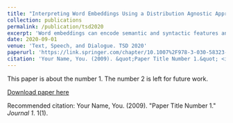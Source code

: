 ```yaml
---
title: "Interpreting Word Embeddings Using a Distribution Agnostic Approach Employing Hellinger Distance"
collection: publications
permalink: /publication/tsd2020
excerpt: 'Word embeddings can encode semantic and syntactic features and have achieved many recent successes in solving NLP tasks. Despite their successes, it is not trivial to directly extract lexical information out of them. In this paper, we propose a transformation of the embedding space to a more interpretable one using the Hellinger distance. We additionally suggest a distribution-agnostic approach using Kernel Density Estimation. A method is introduced to measure the interpretability of the word embeddings. Our results suggest that Hellinger based calculation gives a  1.35% improvement on average over the Bhattacharyya distance in terms of interpretability and adapts better to unknown words.'
date: 2020-09-01
venue: 'Text, Speech, and Dialogue. TSD 2020'
paperurl: 'https://link.springer.com/chapter/10.1007%2F978-3-030-58323-1_21'
citation: 'Your Name, You. (2009). &quot;Paper Title Number 1.&quot; <i>Journal 1</i>. 1(1).'
---
```

This paper is about the number 1. The number 2 is left for future work.

[Download paper here](http://academicpages.github.io/files/paper1.pdf)

Recommended citation: Your Name, You. (2009). "Paper Title Number 1." <i>Journal 1</i>. 1(1).